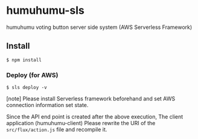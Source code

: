 # humuhumu-sls
humuhumu voting button server side system (AWS Serverless Framework)

## Install
```
$ npm install
```

### Deploy (for AWS)
```
$ sls deploy -v
```
[note] Please install Serverless framework beforehand and set AWS connection information set state.

Since the API end point is created after the above execution,
The client application (humuhumu-client)
Please rewrite the URI of the `src/flux/action.js` file and recompile it.

